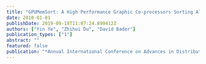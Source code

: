 ```yaml
---
title: "GPUMemSort: A High Performance Graphic Co-processors Sorting Algorithm for Large Scale In-Memory Data"
date: 2010-01-01
publishDate: 2019-09-18T11:07:24.899412Z
authors: ["Yin Ye", "Zhihui Du", "David Bader"]
publication_types: ["1"]
abstract: ""
featured: false
publication: "*Annual International Conference on Advances in Distributed and Parallel Computing (ADPC 2010), Singapore, November 1-2, 2010*"
---
```


